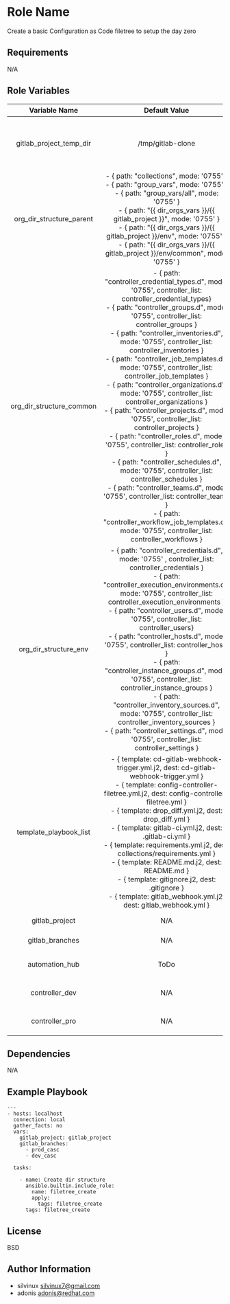 Role Name
=========

Create a basic Configuration as Code filetree to setup the day zero

Requirements
------------
N/A

Role Variables
--------------

|Variable Name|Default Value|Description|
|:---:|:---:|:---:|
|gitlab_project_temp_dir|/tmp/gitlab-clone|Temporary work directory to create filetree configuration for CasC |
|org_dir_structure_parent|- { path: "collections", mode: '0755' }<br>- { path: "group_vars", mode: '0755' }<br>- { path: "group_vars/all", mode: '0755' }<br>- { path: "{{ dir_orgs_vars }}/{{ gitlab_project }}", mode: '0755' }<br>- { path: "{{ dir_orgs_vars }}/{{ gitlab_project }}/env", mode: '0755' }<br>- { path: "{{ dir_orgs_vars }}/{{ gitlab_project }}/env/common", mode: '0755' }|Basic structure for a CasC repository|
|org_dir_structure_common|- { path: "controller_credential_types.d", mode: '0755', controller_list: controller_credential_types}<br>- { path: "controller_groups.d", mode: '0755', controller_list: controller_groups }<br>- { path: "controller_inventories.d", mode: '0755', controller_list: controller_inventories }<br>- { path: "controller_job_templates.d", mode: '0755', controller_list: controller_job_templates }<br>- { path: "controller_organizations.d", mode: '0755', controller_list: controller_organizations }<br>- { path: "controller_projects.d", mode: '0755', controller_list: controller_projects }<br>- { path: "controller_roles.d", mode: '0755', controller_list: controller_roles }<br>- { path: "controller_schedules.d", mode: '0755', controller_list: controller_schedules }<br>- { path: "controller_teams.d", mode: '0755', controller_list: controller_teams }<br>- { path: "controller_workflow_job_templates.d", mode: '0755', controller_list: controller_workflows }|Structure for common objects in controller/tower|
|org_dir_structure_env|- { path: "controller_credentials.d", mode: '0755' , controller_list: controller_credentials }<br>- { path: "controller_execution_environments.d", mode: '0755', controller_list: controller_execution_environments }<br>- { path: "controller_users.d", mode: '0755', controller_list: controller_users}<br>- { path: "controller_hosts.d", mode: '0755', controller_list: controller_hosts }<br>- { path: "controller_instance_groups.d", mode: '0755', controller_list: controller_instance_groups }<br>- { path: "controller_inventory_sources.d", mode: '0755', controller_list: controller_inventory_sources }<br>- { path: "controller_settings.d", mode: '0755', controller_list: controller_settings }|Structure for particular env objects in controller/tower|
|template_playbook_list|- { template: cd-gitlab-webhook-trigger.yml.j2, dest:  cd-gitlab-webhook-trigger.yml }<br>- { template: config-controller-filetree.yml.j2, dest: config-controller-filetree.yml }<br>- { template: drop_diff.yml.j2, dest: drop_diff.yml }<br>- { template: gitlab-ci.yml.j2, dest: .gitlab-ci.yml }<br>- { template: requirements.yml.j2, dest: collections/requirements.yml }<br>- { template: README.md.j2, dest: README.md }<br>- { template: gitignore.j2, dest: .gitignore }<br>- { template: gitlab_webhook.yml.j2, dest: gitlab_webhook.yml }|List of playbooks which will be generated|
|gitlab_project|N/A|Name of gitlab project|
|gitlab_branches|N/A|List with gitlab branches|
|automation_hub|ToDo|Hostname of Automation Hub|
|controller_dev|N/A|Hostname of Controller for Dev|
|controller_pro|N/A|Hostname of Controller for Pro|




Dependencies
------------

N/A

Example Playbook
----------------

```
---
- hosts: localhost
  connection: local
  gather_facts: no
  vars:
    gitlab_project: gitlab_project
    gitlab_branches:
      - prod_casc
      - dev_casc

  tasks:

    - name: Create dir structure
      ansible.builtin.include_role:
        name: filetree_create
        apply:
          tags: filetree_create
      tags: filetree_create
```

License
-------

BSD

Author Information
------------------

- silvinux <silvinux7@gmail.com>
- adonis <adonis@redhat.com>
